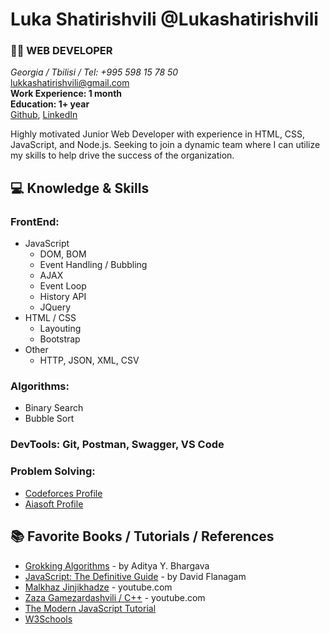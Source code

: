 # Luka Shatirishvili @Lukashatirishvili

### 👨‍💻 WEB DEVELOPER 

*Georgia / Tbilisi / Tel: +995 598 15 78 50* <br/> 
lukkashatirishvili@gmail.com <br/> 
**Work Experience: 1 month** <br/>
**Education: 1+ year** <br/>
[Github](https://github.com/Lukashatirishvili), [LinkedIn](https://www.linkedin.com/in/luka-shatirishvili-a5861a223/)

Highly motivated Junior Web Developer with experience in HTML, CSS, JavaScript, and Node.js. Seeking to join a dynamic team where I can utilize my skills to help drive the success of the organization.

## 💻 Knowledge & Skills

### **FrontEnd:** 
  - JavaScript 
    - DOM, BOM 
    - Event Handling / Bubbling
    - AJAX
    - Event Loop
    - History API
    - JQuery
  - HTML / CSS
    - Layouting
    - Bootstrap
  - Other 
    - HTTP, JSON, XML, CSV
### **Algorithms:**
  - Binary Search
  - Bubble Sort
### **DevTools:** Git, Postman, Swagger,  VS Code
### **Problem Solving:** 
  - [Codeforces Profile](https://codeforces.com/profile/Lukashatirishvili)
  - [Aiasoft Profile](https://www.aiasoft.ge/profile/Lukashatirishvili)


## 📚 Favorite Books / Tutorials / References

* [Grokking Algorithms](https://g.co/kgs/8Xn1b4) - by Aditya Y. Bhargava
* [JavaScript: The Definitive Guide](https://g.co/kgs/Mj7qkx) - by David Flanagam
* [Malkhaz Jinjikhadze](https://www.youtube.com/playlist?list=PL2XGvKfYRbDvWZ2YNf-dVHp5Ak3EXAxd8) - youtube.com
* [Zaza Gamezardashvili / C++](https://www.youtube.com/playlist?list=PLJTvi6Vq8-z8GgVyxJq7dTnuFxSFPYVcJ) - youtube.com
* [The Modern JavaScript Tutorial](https://javascript.info/)
* [W3Schools](https://www.w3schools.com/js/default.asp)
